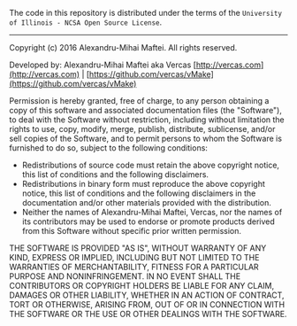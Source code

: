 The code in this repository is distributed under the terms of the `University of Illinois - NCSA Open Source License`.

---

Copyright (c) 2016 Alexandru-Mihai Maftei. All rights reserved.


Developed by: Alexandru-Mihai Maftei
aka Vercas
[http://vercas.com](http://vercas.com) | [https://github.com/vercas/vMake](https://github.com/vercas/vMake)

Permission is hereby granted, free of charge, to any person obtaining a copy
of this software and associated documentation files (the "Software"), to
deal with the Software without restriction, including without limitation the
rights to use, copy, modify, merge, publish, distribute, sublicense, and/or
sell copies of the Software, and to permit persons to whom the Software is
furnished to do so, subject to the following conditions:

  + Redistributions of source code must retain the above copyright notice,
    this list of conditions and the following disclaimers.
  + Redistributions in binary form must reproduce the above copyright
    notice, this list of conditions and the following disclaimers in the
    documentation and/or other materials provided with the distribution.
  + Neither the names of Alexandru-Mihai Maftei, Vercas, nor the names of
    its contributors may be used to endorse or promote products derived from
    this Software without specific prior written permission.


THE SOFTWARE IS PROVIDED "AS IS", WITHOUT WARRANTY OF ANY KIND, EXPRESS OR
IMPLIED, INCLUDING BUT NOT LIMITED TO THE WARRANTIES OF MERCHANTABILITY,
FITNESS FOR A PARTICULAR PURPOSE AND NONINFRINGEMENT. IN NO EVENT SHALL THE
CONTRIBUTORS OR COPYRIGHT HOLDERS BE LIABLE FOR ANY CLAIM, DAMAGES OR OTHER
LIABILITY, WHETHER IN AN ACTION OF CONTRACT, TORT OR OTHERWISE, ARISING
FROM, OUT OF OR IN CONNECTION WITH THE SOFTWARE OR THE USE OR OTHER DEALINGS
WITH THE SOFTWARE.

